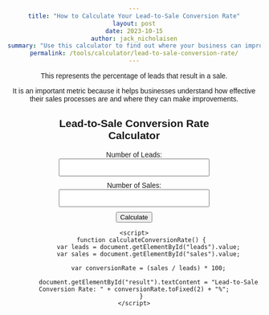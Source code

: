 ```yaml
---
title: "How to Calculate Your Lead-to-Sale Conversion Rate"
layout: post
date: 2023-10-15
author: jack_nicholaisen
summary: "Use this calculator to find out where your business can improve it's sales procedures." 
permalink: /tools/calculator/lead-to-sale-conversion-rate/
---
```


This represents the percentage of leads that result in a sale. 

It is an important metric because it helps businesses understand how effective their sales processes are and where they can make improvements.

<body>
    <div class="calculator">
        <h2>Lead-to-Sale Conversion Rate Calculator</h2>
        <div class="input-group">
            <label for="leads">Number of Leads:</label>
            <input type="number" id="leads" step="1" required>
        </div>
        <div class="input-group">
            <label for="sales">Number of Sales:</label>
            <input type="number" id="sales" step="1" required>
        </div>
        <button onclick="calculateConversionRate()">Calculate</button>
        <div class="result" id="result"></div>
    </div>

    <script>
        function calculateConversionRate() {
            var leads = document.getElementById("leads").value;
            var sales = document.getElementById("sales").value;

            var conversionRate = (sales / leads) * 100;

            document.getElementById("result").textContent = "Lead-to-Sale Conversion Rate: " + conversionRate.toFixed(2) + "%";
        }
    </script>
</body>


<style>
        body {
            font-family: Arial, sans-serif;
            text-align: center;
            margin: 50px;
        }

        .calculator {
            width: 300px;
            margin: 0 auto;
        }

        .input-group {
            margin-bottom: 10px;
        }

        input[type="number"] {
            width: 100%;
            padding: 8px;
            box-sizing: border-box;
        }

        .result {
            font-weight: bold;
        }
</style>
